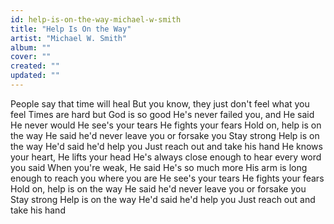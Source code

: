 ```yaml
---
id: help-is-on-the-way-michael-w-smith
title: "Help Is On the Way"
artist: "Michael W. Smith"
album: ""
cover: ""
created: ""
updated: ""
---
```


People say that time will heal
But you know, they just don't feel what you feel
Times are hard but God is so good
He's never failed you, and He said He never would
He see's your tears
He fights your fears
Hold on, help is on the way
He said he'd never leave you or forsake you
Stay strong
Help is on the way
He'd said he'd help you
Just reach out and take his hand
He knows your heart, He lifts your head
He's always close enough to hear every word you said
When you're weak, He said He's so much more
His arm is long enough to reach you where you are
He see's your tears
He fights your fears
Hold on, help is on the way
He said he'd never leave you or forsake you
Stay strong
Help is on the way
He'd said he'd help you
Just reach out and take his hand